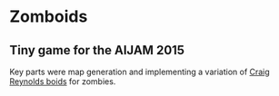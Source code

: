 # Zomboids

## Tiny game for the AIJAM 2015

Key parts were map generation and implementing a variation of [Craig Reynolds boids](http://www.red3d.com/cwr/boids/) for zombies.
